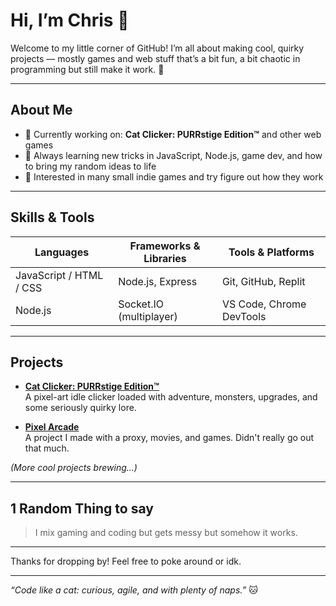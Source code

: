 # Hi, I’m Chris 👋

Welcome to my little corner of GitHub! I’m all about making cool, quirky projects — mostly games and web stuff that’s a bit fun, a bit chaotic in programming but still make it work. 🚀

---

## About Me

- 🔭 Currently working on: **Cat Clicker: PURRstige Edition™** and other web games  
- 🌱 Always learning new tricks in JavaScript, Node.js, game dev, and how to bring my random ideas to life  
- 👾 Interested in many small indie games and try figure out how they work


---

## Skills & Tools

| Languages           | Frameworks & Libraries  | Tools & Platforms         |
| ------------------- | ---------------------- | ------------------------ |
| JavaScript / HTML / CSS | Node.js, Express         | Git, GitHub, Replit      |
| Node.js   | Socket.IO (multiplayer) | VS Code, Chrome DevTools |

---

## Projects

- **[Cat Clicker: PURRstige Edition™](https://github.com/justdev-chris/Ultimate-Cat-Clicker)**  
  A pixel-art idle clicker loaded with adventure, monsters, upgrades, and some seriously quirky lore.  

- **[Pixel Arcade](https://github.com/justdev-chris/Pixel-ArcadeV5)**  
  A project I made with a proxy, movies, and games. Didn't really go out that much. 


*(More cool projects brewing...)*

---

## 1 Random Thing to say

> I mix gaming and coding but gets messy but somehow it works.  

---

Thanks for dropping by! Feel free to poke around or idk. 

---

*“Code like a cat: curious, agile, and with plenty of naps.”* 🐱

